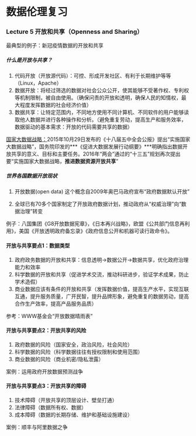 # 数据伦理复习

### Lecture 5 开放和共享（Openness and Sharing）

最典型的例子：新冠疫情数据的开放和共享

##### 什么是开放与共享？

1. 代码开放（开放源代码）：可控、形成开发社区、有利于长期维护等等（Linux，Apache）
2. 数据开放：将经过筛选的数据对社会公众公开，使其能够不受著作权、专利权等机制限制，被自由使用。（确保问责的开放和透明，确保人民的知情权，最大程度发挥数据的社会经济价值）
3. 数据共享：让特定范围内，不同地方使用不同计算机、不同软件的用户能够读取他人数据并进行各种操作和分析。（避免重复劳动，提高生产和服务效率，数据驱动的基本需求：开放的代码需要共享的数据）

<u>国家大数据战略：</u>2015年10月29日发布的《十八届五中全会公报》提出“实施国家大数据战略”，国务院印发的***《促进大数据发展行动纲要》***明确指出数据开放共享的意义、目标和主要任务。2016年“两会”通过的“十三五”规划再次提出要“实施国家大数据战略，**推进数据资源开放共享**”

##### 世界各国数据开放现状

1. 开放数据(open data) 这个概念自2009年奥巴马政府宣布“政府数据默认开放”

2. 全球已有70多个国家制定了开放政府数据计划，推动政府从“权威治理”向“数据治理”转变

例子：八国集团《G8开放数据宪章》，《日本再兴战略》，欧盟《公共部门信息再利用》，美国《开放透明政府备忘录》《政府信息公开和机器可读行政命令》。

#### 开放与共享要点1：数据类型

1. 政府政务数据的开放和共享：信息透明$\rightarrow$数据公开$\rightarrow$数据共享，优化政府治理能力和效率
2. 科学数据的开放和共享（促进学术交流，推动科研进步，验证学术成果，防止学术造假）
3. 商业数据应该有条件的开放和共享（发挥数据价值，提高生产水平，实现互联互通，提升服务质量，广开民智，提升品牌形象，避免重复的数据劳动，提高合作生产效率，提高产品服务品质）

参考：WWW基金会“开放数据晴雨表”

#### 开放与共享要点2：开放共享的风险

1. 政府数据的风险（国家安全，政治风险，社会风险）
2. 科学数据的风险（科学数据往往有授权限制和使用范围）
3. 商业数据的风险（商业机密/隐私泄露）

案例：运用政府开放数据预测战争

#### 开放与共享要点3：开放共享的障碍

1. 技术障碍（开放共享的顶层设计、壁垒打通）
2. 法律障碍（数据所有权、数据）
3. 成本障碍（数据的长期存储、维护和基础设施建设）

案例：顺丰与阿里数据之争